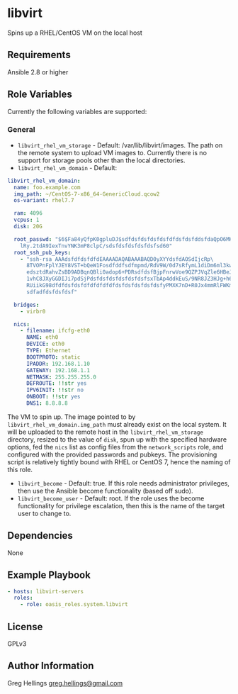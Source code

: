 libvirt
===========

Spins up a RHEL/CentOS VM on the local host

Requirements
------------

Ansible 2.8 or higher

Role Variables
--------------

Currently the following variables are supported:

### General

* `libvirt_rhel_vm_storage` - Default: /var/lib/libvirt/images. The path on
  the remote system to upload VM images to. Currently there is no support for
  storage pools other than the local directories.
* `libvirt_rhel_vm_domain` - Default:
```yaml
libvirt_rhel_vm_domain:
  name: foo.example.com
  img_path: ~/CentOS-7-x86_64-GenericCloud.qcow2
  os-variant: rhel7.7

  ram: 4096
  vcpus: 1
  disk: 20G

  root_passwd: "$6$Fa84yQfpK0gpluDJ$sdfdsfdsfdsfdsfdfdsfdsfddsfdaQpO6MKgioTOV5\
    lRy.2tdA9IexTnvYNK3mP8clpC/sdsfdsfdsfdsfdsfsd60"
  root_ssh_pub_keys:
    - "ssh-rsa AAAdsfdfdsfdfdEAAAADAQABAAABAQD0yXYYdsfdAOSdIjcRp\
      8TVOPnFplYJEY8VST+bQeW1Fosdfddfsdfmpmd/RdV9W/0d7sRfymL1diDm6ml3kwddff5Xn7A\
      edsztdRahvZsBD9ADBqnQBli0adop6+PDRsdfdsfBjpFnrwVoe9QZPJVqZle6HBeJYIffffEY6\
      1vhC8JXyGGDIJi7pdSjPdsfdsfdsfdsfdsfdsfsxTbAp4ddkEuS/9NR8JZ3HJg+h6mKoNffffq\
      RUiikG98dfdfdsfdsfdfdfdfdfdfdsfdsfdsfdsfdsfyPMXK7nD+R0Jx4mmRlFWKmYTjffffSq\
      sdfadfdsfdsfdsf"

  bridges:
    - virbr0

  nics:
    - filename: ifcfg-eth0
      NAME: eth0
      DEVICE: eth0
      TYPE: Ethernet
      BOOTPROTO: static
      IPADDR: 192.168.1.10
      GATEWAY: 192.168.1.1
      NETMASK: 255.255.255.0
      DEFROUTE: !!str yes
      IPV6INIT: !!str no
      ONBOOT: !!str yes
      DNS1: 8.8.8.8
```
  The VM to spin up. The image pointed to by `libvirt_rhel_vm_domain.img_path`
  must already exist on the local system. It will be uploaded to the remote host
  in the `libvirt_rhel_vm_storage` directory, resized to the value of `disk`,
  spun up with the specified hardware options, fed the `nics` list as config files
  from the `network_scripts` role, and configured with the provided passwords
  and pubkeys. The provisioning script is relatively tightly bound with RHEL or
  CentOS 7, hence the naming of this role.
* `libvirt_become` - Default: true. If this role needs administrator
  privileges, then use the Ansible become functionality (based off sudo).
* `libvirt_become_user` - Default: root. If the role uses the become
  functionality for privilege escalation, then this is the name of the target
  user to change to.

Dependencies
------------

None

Example Playbook
----------------

```yaml
- hosts: libvirt-servers
  roles:
    - role: oasis_roles.system.libvirt
```

License
-------

GPLv3

Author Information
------------------

Greg Hellings <greg.hellings@gmail.com>
